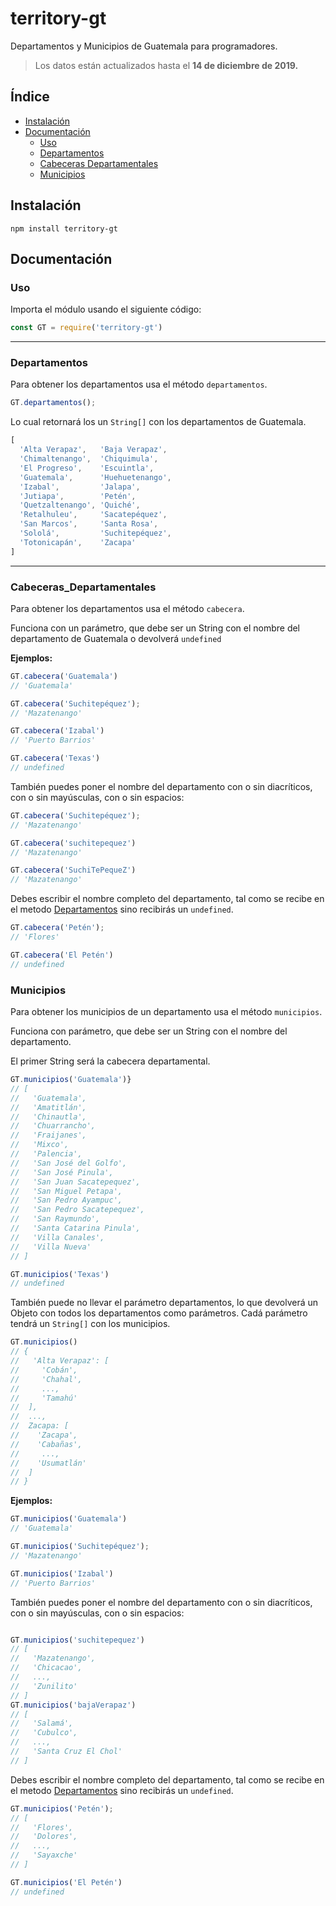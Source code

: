 # territory-gt

Departamentos y Municipios de Guatemala para programadores.

> Los datos están actualizados hasta el **14 de diciembre de 2019.**

## Índice

* [Instalación](##Instalación)
* [Documentación](##Documentación)
  * [Uso](###Uso)
  * [Departamentos](###Departamentos)
  * [Cabeceras Departamentales](###Cabeceras_Departamentales)
  * [Municipios](###Municipios)

## Instalación

`npm install territory-gt`

## Documentación

### Uso

Importa el módulo usando el siguiente código:

```Javascript
const GT = require('territory-gt')
```

---

### Departamentos

Para obtener los departamentos usa el método `departamentos`.

```Javascript
GT.departamentos();
```

Lo cual retornará los un `String[]` con los departamentos de Guatemala.

```Javascript
[
  'Alta Verapaz',   'Baja Verapaz',
  'Chimaltenango',  'Chiquimula',
  'El Progreso',    'Escuintla',
  'Guatemala',      'Huehuetenango',
  'Izabal',         'Jalapa',
  'Jutiapa',        'Petén',
  'Quetzaltenango', 'Quiché',
  'Retalhuleu',     'Sacatepéquez',
  'San Marcos',     'Santa Rosa',
  'Sololá',         'Suchitepéquez',
  'Totonicapán',    'Zacapa'
]
```

---

### Cabeceras_Departamentales

Para obtener los departamentos usa el método `cabecera`.

Funciona con un parámetro, que debe ser un String con el nombre del departamento de Guatemala o
devolverá `undefined`

**Ejemplos:**

```Javascript
GT.cabecera('Guatemala')
// 'Guatemala'

GT.cabecera('Suchitepéquez');
// 'Mazatenango'

GT.cabecera('Izabal')
// 'Puerto Barrios'

GT.cabecera('Texas')
// undefined
```

También puedes poner el nombre del departamento con o sin diacríticos, con o sin mayúsculas, con o
sin espacios:

```Javascript
GT.cabecera('Suchitepéquez');
// 'Mazatenango'

GT.cabecera('suchitepequez')
// 'Mazatenango'

GT.cabecera('SuchiTePequeZ')
// 'Mazatenango'
```

Debes escribir el nombre completo del departamento, tal como se recibe en el metodo
[Departamentos](###Departamentos) sino recibirás un `undefined`.

```Javascript
GT.cabecera('Petén');
// 'Flores'

GT.cabecera('El Petén')
// undefined

```

### Municipios

Para obtener los municipios de un departamento usa el método `municipios`.

Funciona con parámetro, que debe ser un String con el nombre del departamento.

El primer String será la cabecera departamental.

```Javascript
GT.municipios('Guatemala')}
// [
//   'Guatemala',
//   'Amatitlán',
//   'Chinautla',
//   'Chuarrancho',
//   'Fraijanes',
//   'Mixco',
//   'Palencia',
//   'San José del Golfo',
//   'San José Pinula',
//   'San Juan Sacatepequez',
//   'San Miguel Petapa',
//   'San Pedro Ayampuc',
//   'San Pedro Sacatepequez',
//   'San Raymundo',
//   'Santa Catarina Pinula',
//   'Villa Canales',
//   'Villa Nueva'
// ]

GT.municipios('Texas')
// undefined
```

También puede no llevar el parámetro departamentos, lo que devolverá un Objeto con todos los
departamentos como parámetros. Cadá parámetro tendrá un `String[]` con los municipios.

```Javascript
GT.municipios()
// {
//   'Alta Verapaz': [
//     'Cobán',
//     'Chahal',
//     ...,
//     'Tamahú'
//  ],
//  ...,
//  Zacapa: [
//    'Zacapa',
//    'Cabañas',
//     ...,
//    'Usumatlán'
//  ]
// }
```

**Ejemplos:**

```Javascript
GT.municipios('Guatemala')
// 'Guatemala'

GT.municipios('Suchitepéquez');
// 'Mazatenango'

GT.municipios('Izabal')
// 'Puerto Barrios'
```

También puedes poner el nombre del departamento con o sin diacríticos, con o sin mayúsculas, con o sin espacios:

```Javascript

GT.municipios('suchitepequez')
// [
//   'Mazatenango',
//   'Chicacao',
//   ...,
//   'Zunilito'
// ]
GT.municipios('bajaVerapaz')
// [
//   'Salamá',
//   'Cubulco',
//   ...,
//   'Santa Cruz El Chol'
// ]


```

Debes escribir el nombre completo del departamento, tal como se recibe en el metodo [Departamentos](###Departamentos) sino recibirás un `undefined`.

```Javascript
GT.municipios('Petén');
// [
//   'Flores',
//   'Dolores',
//   ...,
//   'Sayaxche'
// ]

GT.municipios('El Petén')
// undefined
```
